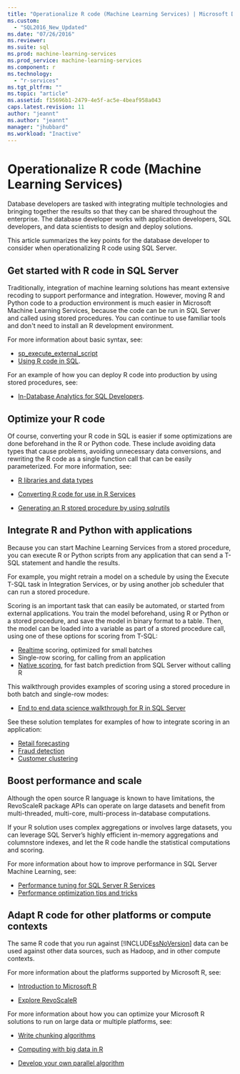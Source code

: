 ```yaml
---
title: "Operationalize R code (Machine Learning Services) | Microsoft Docs"
ms.custom: 
  - "SQL2016_New_Updated"
ms.date: "07/26/2016"
ms.reviewer: 
ms.suite: sql
ms.prod: machine-learning-services
ms.prod_service: machine-learning-services
ms.component: r
ms.technology: 
  - "r-services"
ms.tgt_pltfrm: ""
ms.topic: "article"
ms.assetid: f15696b1-2479-4e5f-ac5e-4beaf958a043
caps.latest.revision: 11
author: "jeannt"
ms.author: "jeannt"
manager: "jhubbard"
ms.workload: "Inactive"
---
```

# Operationalize R code (Machine Learning Services)

Database developers are tasked with integrating multiple technologies and bringing together the results so that they can be shared throughout the enterprise. The database developer works with application developers, SQL developers, and data scientists to design and deploy solutions.

This article summarizes the key points for the database developer to consider when operationalizing R code using SQL Server.

## Get started with R code in SQL Server

Traditionally, integration of machine learning solutions has meant extensive recoding to support performance and integration. However, moving R and Python code to a production environment is much easier in Microsoft Machine Learning Services, because the code can be run in SQL Server and called using stored procedures. You can continue to use familiar tools and don't need to install an R development environment. 

For more information about basic syntax, see:

+ [sp_execute_external_script](../../relational-databases/system-stored-procedures/sp-execute-external-script-transact-sql.md)
+ [Using R code in SQL](../../advanced-analytics/tutorials/rtsql-using-r-code-in-transact-sql-quickstart.md).

For an example of how you can deploy R code into production by using stored procedures, see:

+ [In-Database Analytics for SQL Developers](../../advanced-analytics/tutorials/sqldev-in-database-r-for-sql-developers.md).

## Optimize your R code

Of course, converting your R code in SQL is easier if some optimizations are done beforehand in the R or Python code. These include avoiding data types that cause problems, avoiding unnecessary data conversions, and rewriting the R code as a single function call that can be easily parameterized. For more information, see:

+ [R libraries and data types](r-libraries-and-data-types.md)

+ [Converting R code for use in R Services](converting-r-code-for-use-in-sql-server.md)

+ [Generating an R stored procedure by using sqlrutils](generating-an-r-stored-procedure-for-r-code-using-the-sqlrutils-package.md)

## Integrate R and Python with applications

Because you can start Machine Learning Services from a stored procedure, you can execute R or Python scripts from any application that can send a T-SQL statement and handle the results.

For example, you might retrain a model on a schedule by using the Execute T-SQL task in Integration Services, or by using another job scheduler that can run a stored procedure.

Scoring is an important task that can easily be automated, or started from external applications. You train the model beforehand, using R or Python or a stored procedure, and save the model in binary format to a table. Then, the model can be loaded into a variable as part of a stored procedure call, using one of these options for scoring from T-SQL:

+ [Realtime](../real-time-scoring.md) scoring, optimized  for small batches
+ Single-row scoring, for calling from an application
+ [Native scoring](../sql-native-scoring.md), for fast batch prediction from SQL Server without calling R

This walkthrough provides examples of scoring using a stored procedure in both batch and single-row modes:

+ [End to end data science walkthrough for R in SQL Server](../tutorials/walkthrough-data-science-end-to-end-walkthrough.md)

See these solution templates for examples of how to integrate scoring in an application:

+ [Retail forecasting](https://github.com/Microsoft/SQL-Server-R-Services-Samples/blob/master/RetailForecasting/Introduction.md)
+ [Fraud detection](https://github.com/Microsoft/SQL-Server-R-Services-Samples/blob/master/FraudDetection/Introduction.md)
+ [Customer clustering](https://github.com/Microsoft/sql-server-samples/tree/master/samples/features/r-services/getting-started/customer-clustering)

## Boost performance and scale

Although the open source R language is known to have limitations, the RevoScaleR package APIs can operate on large datasets and benefit from multi-threaded, multi-core, multi-process in-database computations.

If your R solution uses complex aggregations or involves large datasets, you can leverage SQL Server’s highly efficient in-memory aggregations and columnstore indexes, and let the R code handle the statistical computations and scoring.

For more information about how to improve performance in SQL Server Machine Learning, see:

+ [Performance tuning for SQL Server R Services](../../advanced-analytics/r/sql-server-r-services-performance-tuning.md)
+ [Performance optimization tips and tricks](https://gallery.cortanaintelligence.com/Tutorial/SQL-Server-Optimization-Tips-and-Tricks-for-Analytics-Services)

## Adapt R code for other platforms or compute contexts

The same R code that you run against [!INCLUDE[ssNoVersion](../../includes/ssnoversion-md.md)] data can be used against other data sources, such as Hadoop, and in other compute contexts.

For more information about the platforms supported by Microsoft R, see:

+ [Introduction to Microsoft R](https://docs.microsoft.com/r-server/)

+ [Explore RevoScaleR](https://docs.microsoft.com/r-server/r/tutorial-r-to-revoscaler)

For more information about how you can optimize your Microsoft R solutions to run on large data or multiple platforms, see:

+ [Write chunking algorithms](https://docs.microsoft.com/r-server/r/how-to-developer-write-chunking-algorithms)

+ [Computing with big data in R](https://docs.microsoft.com/r-server/r/tutorial-large-data-tips)

+ [Develop your own parallel algorithm](https://docs.microsoft.com/r-server/r-reference/revopemar/pemar)

